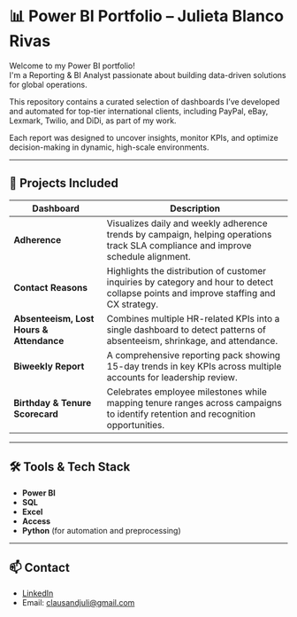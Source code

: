 # 📊 Power BI Portfolio – Julieta Blanco Rivas

Welcome to my Power BI portfolio!  
I'm a Reporting & BI Analyst passionate about building data-driven solutions for global operations.

This repository contains a curated selection of dashboards I’ve developed and automated for top-tier international clients, including PayPal, eBay, Lexmark, Twilio, and DiDi, as part of my work.

Each report was designed to uncover insights, monitor KPIs, and optimize decision-making in dynamic, high-scale environments.

---

## 📂 Projects Included

| Dashboard | Description |
|----------|-------------|
| **Adherence** | Visualizes daily and weekly adherence trends by campaign, helping operations track SLA compliance and improve schedule alignment. |
| **Contact Reasons** | Highlights the distribution of customer inquiries by category and hour to detect collapse points and improve staffing and CX strategy. |
| **Absenteeism, Lost Hours & Attendance** | Combines multiple HR-related KPIs into a single dashboard to detect patterns of absenteeism, shrinkage, and attendance. |
| **Biweekly Report** | A comprehensive reporting pack showing 15-day trends in key KPIs across multiple accounts for leadership review. |
| **Birthday & Tenure Scorecard** | Celebrates employee milestones while mapping tenure ranges across campaigns to identify retention and recognition opportunities. |

---

## 🛠 Tools & Tech Stack

- **Power BI**
- **SQL**
- **Excel**
- **Access**
- **Python** (for automation and preprocessing)

---

## 📫 Contact

- [LinkedIn](https://www.linkedin.com/in/julieta-blanco-rivas-33b67b95/)
- Email: clausandjuli@gmail.com